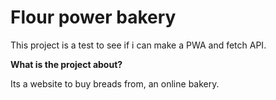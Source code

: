 # Flour power bakery

This project is a test to see if i can make a PWA and fetch API.

**What is the project about?**

Its a website to buy breads from, an online bakery.
